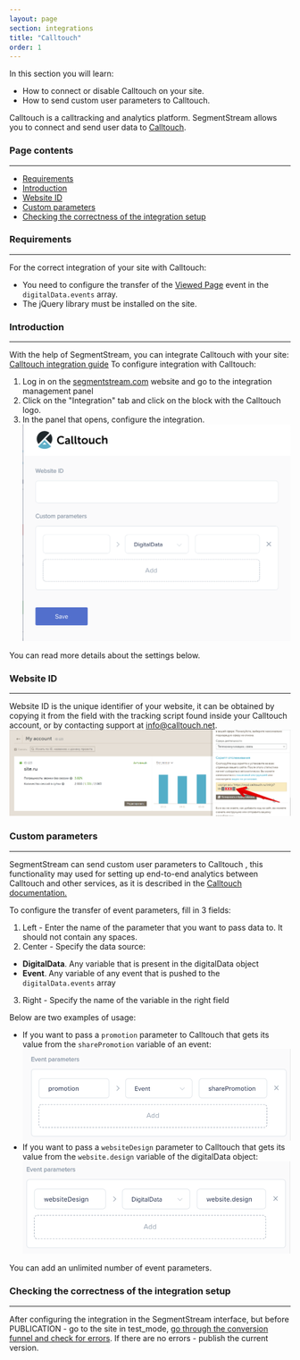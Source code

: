 ```yaml
---
layout: page
section: integrations
title: "Calltouch"
order: 1
---
```


In this section you will learn:
* How to connect or disable Calltouch on your site.
* How to send custom user parameters to Calltouch.

Calltouch is a calltracking and analytics platform. SegmentStream allows you to connect and send user data to [Calltouch](https://www.calltouch.ru/).

### Page contents
------
<ul class="page-navigation">
  <li><a href="#requirements">Requirements</a></li>
  <li><a href="#introduction">Introduction</a></li>
  <li><a href="#websiteId">Website ID</a></li>
  <li><a href="#customParameters">Custom parameters</a></li>
  <li><a href="#correctnessIntegrationSetup">Checking the correctness of the integration setup</a></li>
</ul>

### <a name="requirements"></a>Requirements
------
For the correct integration of your site with Calltouch:
- You need to configure the transfer of the [Viewed Page](/events/viewed-page) event in the `digitalData.events` array.
- The jQuery library must be installed on the site.

### <a name="introduction"></a>Introduction
------
With the help of SegmentStream, you can integrate Calltouch with your site:
[Calltouch integration guide](https://support.calltouch.ru/hc/ru/articles/115002056965-%D0%A3%D1%81%D1%82%D0%B0%D0%BD%D0%BE%D0%B2%D0%BA%D0%B0-%D1%81%D0%BA%D1%80%D0%B8%D0%BF%D1%82%D0%B0-%D0%BE%D1%82%D1%81%D0%BB%D0%B5%D0%B6%D0%B8%D0%B2%D0%B0%D0%BD%D0%B8%D1%8F-Calltouch)
To configure integration with Calltouch:
1. Log in on the [segmentstream.com](https://admin.segmentstream.com/) website and go to the integration management panel
2. Click on the "Integration" tab and click on the block with the Calltouch logo.
3. In the panel that opens, configure the integration.
![](/img/integrations.calltouch.settings.png)

You can read more details about the settings below.

### <a name="websiteId"></a>Website ID
------
Website ID is the unique identifier of your website, it can be obtained by copying it from the field with the tracking script found inside your Calltouch account, or by contacting support at info@calltouch.net.
![](/img/integrations.calltouch.websiteId.png)

### <a name="customParameters"></a>Custom parameters
------
SegmentStream can send custom user parameters to Calltouch , this functionality may used for setting up end-to-end analytics between Calltouch and other services, as it is described in the [Calltouch documentation.](https://support.calltouch.ru/hc/ru/articles/360022194231-%D0%9E%D1%82%D1%81%D0%BB%D0%B5%D0%B6%D0%B8%D0%B2%D0%B0%D0%BD%D0%B8%D0%B5-%D0%BA%D0%BB%D0%B8%D0%B5%D0%BD%D1%82%D1%81%D0%BA%D0%B8%D1%85-%D0%BF%D0%B0%D1%80%D0%B0%D0%BC%D0%B5%D1%82%D1%80%D0%BE%D0%B2-)

To configure the transfer of event parameters, fill in 3 fields:
1. Left - Enter the name of the parameter that you want to pass data to. It should not contain any spaces.
2. Center - Specify the data source:
 - **DigitalData**. Any variable that is present in the digitalData object
 - **Event**. Any variable of any event that is pushed to the `digitalData.events` array
3. Right - Specify the name of the variable in the right field

Below are two examples of usage:
- If you want to pass a `promotion` parameter to Calltouch that gets its value from the `sharePromotion` variable of an event:
![](/img/integrations.calltouch.exampleEventParameter.png)
- If you want to pass a `websiteDesign` parameter to Calltouch that gets its value from the `website.design` variable of the digitalData object:
![](/img/integrations.calltouch.exampleDigitalDataParameter.png)

You can add an unlimited number of event parameters.

### <a name="correctnessIntegrationSetup"></a>Checking the correctness of the integration setup
------
After configuring the integration in the SegmentStream interface, but before PUBLICATION - go to the site in test_mode, [go through the conversion funnel and check for errors](/for-analyst/integrations#testing).
If there are no errors - publish the current version.
